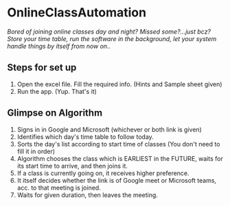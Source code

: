 # OnlineClassAutomation
*Bored of joining online classes day and night?
Missed some?...just bcz?
Store your time table, run the software in the background, let your system handle things by itself from now on..*
## Steps for set up </br>
1. Open the excel file. Fill the required info. (Hints and Sample sheet given) </br>
2. Run the app. (Yup. That's it) </br>
## Glimpse on Algorithm</br>
1. Signs in in Google and Microsoft (whichever or both link is given)</br>
2. Identifies which day's time table to follow today.</br>
3. Sorts the day's list according to start time of classes (You don't need to fill it in order)</br>
4. Algorithm chooses the class which is EARLIEST in the FUTURE, waits for its start time to arrive, and then joins it.</br>
5. If a class is currently going on, it receives higher preference.</br>
6. It itself decides whether the link is of Google meet or Microsoft teams, acc. to that meeting is joined.
7. Waits for given duration, then leaves the meeting.</br>
